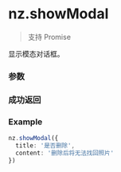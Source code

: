 # nz.showModal

> <Icon type="success" /> 支持 Promise

显示模态对话框。

### 参数

<Props :data="props" options />

### 成功返回

<Results :data="results" />

### Example

```ts
nz.showModal({
  title: '是否删除',
  content: '删除后将无法找回照片'
})
```

<script setup>
const props = [
    {
        name: "title", 
        type: "string",
        default: "",
        required: false, 
        desc:"标题", 
        version: "0.1.0"
    },
    {
        name: "content", 
        type: "string",
        default: "",
        required: false, 
        desc:"内容", 
        version: "0.1.0",
    },
    {
        name: "showCancel", 
        type: "boolean",
        default: "true",
        required: false, 
        desc:"是否显示取消按钮", 
        version: "0.1.0"
    },
    {
        name: "cancelText", 
        type: "string",
        default: "取消",
        required: false, 
        desc:"取消按钮的文字", 
        version: "0.1.0",
    },
    {
        name: "cancelColor", 
        type: "string",
        default: "#000",
        required: false, 
        desc:"取消按钮的文字颜色，必须是 16 进制格式", 
        version: "0.1.0",
    },
    {
        name: "confirmText", 
        type: "string",
        default: "确定",
        required: false, 
        desc: "确认按钮的文字", 
        version: "0.1.0",
    },
    {
        name: "confirmColor", 
        type: "string",
        default: "#576B95",
        required: false, 
        desc: "确认按钮的文字颜色，必须是 16 进制格式", 
        version: "0.1.0",
    },
    {
        name: "editable", 
        type: "boolean",
        default: "",
        required: false, 
        desc: "是否显示输入框", 
        version: "0.1.0",
    },
    {
        name: "placeholderText", 
        type: "string",
        default: "",
        required: false, 
        desc: "显示输入框时的提示文本", 
        version: "0.1.0",
    },
]

const results = [
  {
    name: 'content',
    type: 'string',
    desc: 'editable 为 true 时，用户输入的文本',
    version: '0.1.0',
  },
  {
    name: 'confirm',
    type: 'boolean',
    desc: '为 true 时，表示用户点击了确定按钮',
    version: '0.1.0',
  },
  {
    name: 'cancel',
    type: 'boolean',
    desc: '为 true 时，表示用户点击了取消',
    version: '0.1.0',
  },
]
</script>
